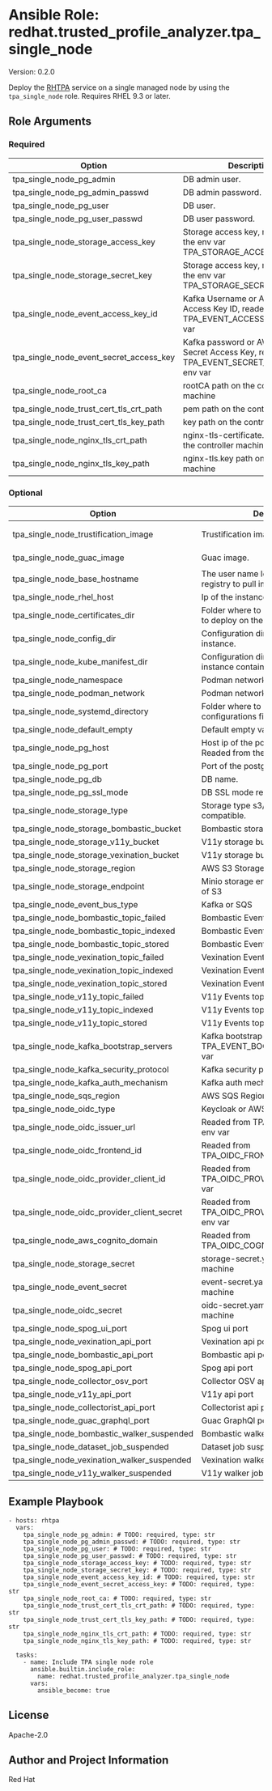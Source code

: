 <!--- to update this file, update files in the role's meta/ directory (and/or its README.j2 template) and run "make role-readme" -->
# Ansible Role: redhat.trusted_profile_analyzer.tpa_single_node
Version: 0.2.0

Deploy the [RHTPA](https://docs.redhat.com/en/documentation/red_hat_trusted_profile_analyzer/) service on a single managed node by using the `tpa_single_node` role.
 Requires RHEL 9.3 or later.

## Role Arguments
### Required
|Option|Description|Type|Default|
|---|---|---|---|
| tpa_single_node_pg_admin | DB admin user. | str |  |
| tpa_single_node_pg_admin_passwd | DB admin password. | str |  |
| tpa_single_node_pg_user | DB user. | str |  |
| tpa_single_node_pg_user_passwd | DB user password. | str |  |
| tpa_single_node_storage_access_key | Storage access key, readed form the env var TPA_STORAGE_ACCESS_KEY. | str |  |
| tpa_single_node_storage_secret_key | Storage access key, readed form the env var TPA_STORAGE_SECRET_KEY. | str |  |
| tpa_single_node_event_access_key_id | Kafka Username or AWS SQS Access Key ID, readed from TPA_EVENT_ACCESS_KEY_ID env var | str |  |
| tpa_single_node_event_secret_access_key | Kafka password or AWS SQS Secret Access Key, readed from TPA_EVENT_SECRET_ACCESS_KEY env var | str |  |
| tpa_single_node_root_ca | rootCA path on the controller machine | str |  |
| tpa_single_node_trust_cert_tls_crt_path | pem path on the controller machine | str |  |
| tpa_single_node_trust_cert_tls_key_path | key path on the controller machine | str |  |
| tpa_single_node_nginx_tls_crt_path | nginx-tls-certificate.pem path on the controller machine | str |  |
| tpa_single_node_nginx_tls_key_path | nginx-tls.key path on the controller machine | str |  |

### Optional
|Option|Description|Type|Default|
|---|---|---|---|
| tpa_single_node_trustification_image | Trustification image. | str |  `registry.redhat.io/rhtpa/rhtpa-trustification-service-rhel9:5f4dd4a048a212bdb17eedf6613af80df227efd1`  |
| tpa_single_node_guac_image | Guac image. | str |  `registry.redhat.io/rhtpa/rhtpa-guac-rhel9:7adca20ee17df2d863354c1861b31f47948d8839`  |
| tpa_single_node_base_hostname | The user name logging in to the registry to pull images. | str |  `trustification`  |
| tpa_single_node_rhel_host | Ip of the instance. | str |  |
| tpa_single_node_certificates_dir | Folder where to place the certificates to deploy on the instance. | str |  `certs`  |
| tpa_single_node_config_dir | Configuration directory on the instance. | str |  `/etc/rhtpa`  |
| tpa_single_node_kube_manifest_dir | Configuration directory on the instance containing the manifests. | str |  `/etc/rhtpa/manifests`  |
| tpa_single_node_namespace | Podman network namespace. | str |  `trustification`  |
| tpa_single_node_podman_network | Podman network name. | str |  `tcnet`  |
| tpa_single_node_systemd_directory | Folder where to store the systemd configurations files. | str |  `/etc/systemd/system`  |
| tpa_single_node_default_empty | Default empty value. | str |  |
| tpa_single_node_pg_host | Host ip of the postgresql db instance. Readed from the TPA_PG_HOST env | str |  |
| tpa_single_node_pg_port | Port of the postgresql db instance. | str |  `5432`  |
| tpa_single_node_pg_db | DB name. | str |  `guac`  |
| tpa_single_node_pg_ssl_mode | DB SSL mode require/disabled. | str |  `disable`  |
| tpa_single_node_storage_type | Storage type s3/minio/other s3 compatible. | str |  `minio`  |
| tpa_single_node_storage_bombastic_bucket | Bombastic storage bucket name. | str |  `bombastic-default`  |
| tpa_single_node_storage_v11y_bucket | V11y storage bucket name. | str |  `v11y-default`  |
| tpa_single_node_storage_vexination_bucket | V11y storage bucket name. | str |  `vexination-default`  |
| tpa_single_node_storage_region | AWS S3 Storage region | str |  `eu-west-1`  |
| tpa_single_node_storage_endpoint | Minio storage endpoint if used instead of S3 | str |  `eu-west-1`  |
| tpa_single_node_event_bus_type | Kafka or SQS | str |  `kafka`  |
| tpa_single_node_bombastic_topic_failed | Bombastic Events topic failed | str |  `bombastic-failed-default`  |
| tpa_single_node_bombastic_topic_indexed | Bombastic Events topic indexed | str |  `bombastic-indexed-default`  |
| tpa_single_node_bombastic_topic_stored | Bombastic Events topic stored | str |  `bombastic-stored-default`  |
| tpa_single_node_vexination_topic_failed | Vexination Events topic failed | str |  `vexination-failed-default`  |
| tpa_single_node_vexination_topic_indexed | Vexination Events topic indexed | str |  `vexination-indexed-default`  |
| tpa_single_node_vexination_topic_stored | Vexination Events topic stored | str |  `vexination-stored-default`  |
| tpa_single_node_v11y_topic_failed | V11y Events topic failed | str |  `vv1y-failed-default`  |
| tpa_single_node_v11y_topic_indexed | V11y Events topic indexed | str |  `v11y-indexed-default`  |
| tpa_single_node_v11y_topic_stored | V11y Events topic stored | str |  `v11y-stored-default`  |
| tpa_single_node_kafka_bootstrap_servers | Kafka bootstrap servers readed from TPA_EVENT_BOOTSTRAP_SERVER env var | str |  |
| tpa_single_node_kafka_security_protocol | Kafka security protocol | str |  `SASL_PLAINTEXT`  |
| tpa_single_node_kafka_auth_mechanism | Kafka auth mechanism | str |  `SCRAM-SHA-512`  |
| tpa_single_node_sqs_region | AWS SQS Region | str |  `eu-west-1`  |
| tpa_single_node_oidc_type | Keycloak or AWS Cognito | str |  `keycloak`  |
| tpa_single_node_oidc_issuer_url | Readed from TPA_OIDC_ISSUER_URL env var | str |  |
| tpa_single_node_oidc_frontend_id | Readed from TPA_OIDC_FRONTEND_ID env var | str |  |
| tpa_single_node_oidc_provider_client_id | Readed from TPA_OIDC_PROVIDER_CLIENT_ID env var | str |  |
| tpa_single_node_oidc_provider_client_secret | Readed from TPA_OIDC_PROVIDER_CLIENT_SECRET env var | str |  |
| tpa_single_node_aws_cognito_domain | Readed from TPA_OIDC_COGNITO_DOMAIN env var | str |  |
| tpa_single_node_storage_secret | storage-secret.yaml path on the target machine | str |  `/etc/rhtpa/manifests/storage-secret.yaml`  |
| tpa_single_node_event_secret | event-secret.yaml path on the target machine | str |  `/etc/rhtpa/manifests/event-secret.yaml`  |
| tpa_single_node_oidc_secret | oidc-secret.yaml path on the target machine | str |  `/etc/rhtpa/manifests/oidc-secret.yaml`  |
| tpa_single_node_spog_ui_port | Spog ui port | int |  `8080`  |
| tpa_single_node_vexination_api_port | Vexination api port | int |  `8081`  |
| tpa_single_node_bombastic_api_port | Bombastic api port | int |  `8082`  |
| tpa_single_node_spog_api_port | Spog api port | int |  `8084`  |
| tpa_single_node_collector_osv_port | Collector OSV api port | int |  `8085`  |
| tpa_single_node_v11y_api_port | V11y api port | int |  `8087`  |
| tpa_single_node_collectorist_api_port | Collectorist api port | int |  `8088`  |
| tpa_single_node_guac_graphql_port | Guac GraphQl port | int |  `8089`  |
| tpa_single_node_bombastic_walker_suspended | Bombastic walker suspended flag | bool |  `True`  |
| tpa_single_node_dataset_job_suspended | Dataset job suspended flag | bool |  `True`  |
| tpa_single_node_vexination_walker_suspended | Vexination walker job suspended flag | bool |  `True`  |
| tpa_single_node_v11y_walker_suspended | V11y walker job suspended flag | bool |  `False`  |

## Example Playbook

```
- hosts: rhtpa
  vars:
    tpa_single_node_pg_admin: # TODO: required, type: str
    tpa_single_node_pg_admin_passwd: # TODO: required, type: str
    tpa_single_node_pg_user: # TODO: required, type: str
    tpa_single_node_pg_user_passwd: # TODO: required, type: str
    tpa_single_node_storage_access_key: # TODO: required, type: str
    tpa_single_node_storage_secret_key: # TODO: required, type: str
    tpa_single_node_event_access_key_id: # TODO: required, type: str
    tpa_single_node_event_secret_access_key: # TODO: required, type: str
    tpa_single_node_root_ca: # TODO: required, type: str
    tpa_single_node_trust_cert_tls_crt_path: # TODO: required, type: str
    tpa_single_node_trust_cert_tls_key_path: # TODO: required, type: str
    tpa_single_node_nginx_tls_crt_path: # TODO: required, type: str
    tpa_single_node_nginx_tls_key_path: # TODO: required, type: str
    
  tasks:
    - name: Include TPA single node role
      ansible.builtin.include_role:
        name: redhat.trusted_profile_analyzer.tpa_single_node
      vars:
        ansible_become: true
```

## License

Apache-2.0

## Author and Project Information

Red Hat
